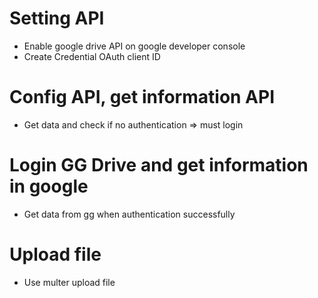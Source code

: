 # Setting API

- Enable google drive API on google developer console
- Create Credential OAuth client ID

# Config API, get information API

- Get data and check if no authentication => must login

# Login GG Drive and get information in google

- Get data from gg when authentication successfully

# Upload file

- Use multer upload file
